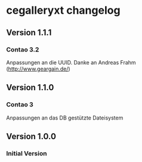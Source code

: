 cegalleryxt changelog
=====================

Version 1.1.1
-------------

### Contao 3.2
Anpassungen an die UUID. Danke an Andreas Frahm (http://www.geargain.de/)

Version 1.1.0
-------------

### Contao 3
Anpassungen an das DB gestützte Dateisystem

Version 1.0.0
-------------

### Initial Version
